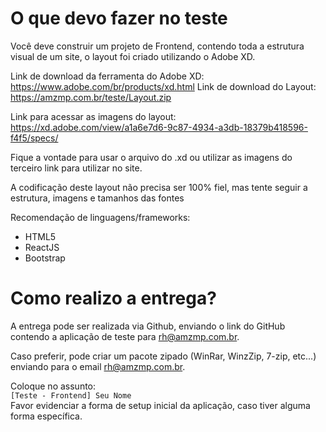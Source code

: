 # O que devo fazer no teste

Você deve construir um projeto de Frontend, contendo toda a estrutura visual de um site, o layout foi criado utilizando o Adobe XD.  

Link de download da ferramenta do Adobe XD: https://www.adobe.com/br/products/xd.html
Link de download do Layout: https://amzmp.com.br/teste/Layout.zip

Link para acessar as imagens do layout:
https://xd.adobe.com/view/a1a6e7d6-9c87-4934-a3db-18379b418596-f4f5/specs/

Fique a vontade para usar o arquivo do .xd ou utilizar as imagens do terceiro link para utilizar no site.

A codificação deste layout não precisa ser 100% fiel, mas tente seguir a estrutura, imagens e tamanhos das fontes

Recomendação de linguagens/frameworks:  
- HTML5
- ReactJS
- Bootstrap

# Como realizo a entrega?
A entrega pode ser realizada via Github, enviando o link do GitHub contendo a aplicação de teste para rh@amzmp.com.br.

Caso preferir, pode criar um pacote zipado (WinRar, WinzZip, 7-zip, etc...) enviando para o email rh@amzmp.com.br.

Coloque no assunto:  
`[Teste - Frontend] Seu Nome`  
Favor evidenciar a forma de setup inicial da aplicação, caso tiver alguma forma específica.
